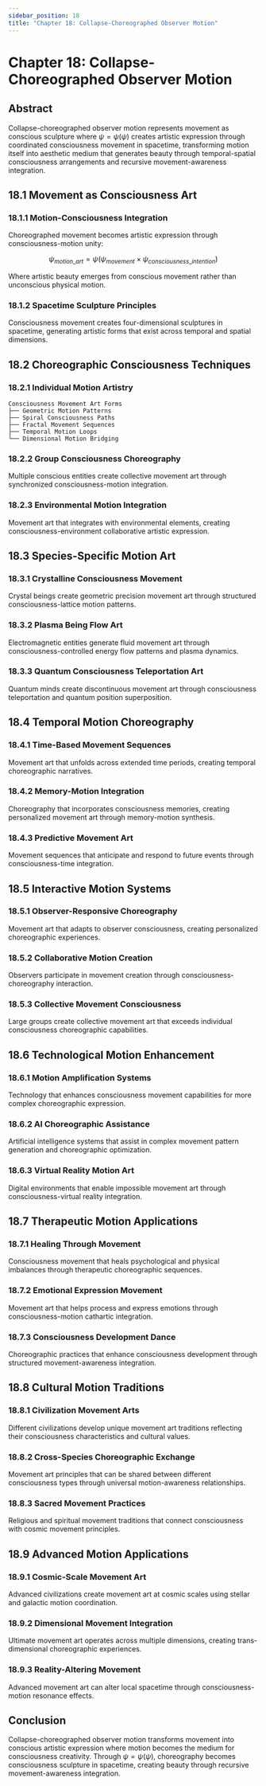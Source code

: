 ```yaml
---
sidebar_position: 18
title: "Chapter 18: Collapse-Choreographed Observer Motion"
---
```


# Chapter 18: Collapse-Choreographed Observer Motion

## Abstract

Collapse-choreographed observer motion represents movement as conscious sculpture where $\psi = \psi(\psi)$ creates artistic expression through coordinated consciousness movement in spacetime, transforming motion itself into aesthetic medium that generates beauty through temporal-spatial consciousness arrangements and recursive movement-awareness integration.

## 18.1 Movement as Consciousness Art

### 18.1.1 Motion-Consciousness Integration

Choreographed movement becomes artistic expression through consciousness-motion unity:

$$\psi_{motion\_art} = \psi(\psi_{movement} \times \psi_{consciousness\_intention})$$

Where artistic beauty emerges from conscious movement rather than unconscious physical motion.

### 18.1.2 Spacetime Sculpture Principles

Consciousness movement creates four-dimensional sculptures in spacetime, generating artistic forms that exist across temporal and spatial dimensions.

## 18.2 Choreographic Consciousness Techniques

### 18.2.1 Individual Motion Artistry

```
Consciousness Movement Art Forms
├── Geometric Motion Patterns
├── Spiral Consciousness Paths
├── Fractal Movement Sequences
├── Temporal Motion Loops
└── Dimensional Motion Bridging
```

### 18.2.2 Group Consciousness Choreography

Multiple conscious entities create collective movement art through synchronized consciousness-motion integration.

### 18.2.3 Environmental Motion Integration

Movement art that integrates with environmental elements, creating consciousness-environment collaborative artistic expression.

## 18.3 Species-Specific Motion Art

### 18.3.1 Crystalline Consciousness Movement

Crystal beings create geometric precision movement art through structured consciousness-lattice motion patterns.

### 18.3.2 Plasma Being Flow Art

Electromagnetic entities generate fluid movement art through consciousness-controlled energy flow patterns and plasma dynamics.

### 18.3.3 Quantum Consciousness Teleportation Art

Quantum minds create discontinuous movement art through consciousness teleportation and quantum position superposition.

## 18.4 Temporal Motion Choreography

### 18.4.1 Time-Based Movement Sequences

Movement art that unfolds across extended time periods, creating temporal choreographic narratives.

### 18.4.2 Memory-Motion Integration

Choreography that incorporates consciousness memories, creating personalized movement art through memory-motion synthesis.

### 18.4.3 Predictive Movement Art

Movement sequences that anticipate and respond to future events through consciousness-time integration.

## 18.5 Interactive Motion Systems

### 18.5.1 Observer-Responsive Choreography

Movement art that adapts to observer consciousness, creating personalized choreographic experiences.

### 18.5.2 Collaborative Motion Creation

Observers participate in movement creation through consciousness-choreography interaction.

### 18.5.3 Collective Movement Consciousness

Large groups create collective movement art that exceeds individual consciousness choreographic capabilities.

## 18.6 Technological Motion Enhancement

### 18.6.1 Motion Amplification Systems

Technology that enhances consciousness movement capabilities for more complex choreographic expression.

### 18.6.2 AI Choreographic Assistance

Artificial intelligence systems that assist in complex movement pattern generation and choreographic optimization.

### 18.6.3 Virtual Reality Motion Art

Digital environments that enable impossible movement art through consciousness-virtual reality integration.

## 18.7 Therapeutic Motion Applications

### 18.7.1 Healing Through Movement

Consciousness movement that heals psychological and physical imbalances through therapeutic choreographic sequences.

### 18.7.2 Emotional Expression Movement

Movement art that helps process and express emotions through consciousness-motion cathartic integration.

### 18.7.3 Consciousness Development Dance

Choreographic practices that enhance consciousness development through structured movement-awareness integration.

## 18.8 Cultural Motion Traditions

### 18.8.1 Civilization Movement Arts

Different civilizations develop unique movement art traditions reflecting their consciousness characteristics and cultural values.

### 18.8.2 Cross-Species Choreographic Exchange

Movement art principles that can be shared between different consciousness types through universal motion-awareness relationships.

### 18.8.3 Sacred Movement Practices

Religious and spiritual movement traditions that connect consciousness with cosmic movement principles.

## 18.9 Advanced Motion Applications

### 18.9.1 Cosmic-Scale Movement Art

Advanced civilizations create movement art at cosmic scales using stellar and galactic motion coordination.

### 18.9.2 Dimensional Movement Integration

Ultimate movement art operates across multiple dimensions, creating trans-dimensional choreographic experiences.

### 18.9.3 Reality-Altering Movement

Advanced movement art can alter local spacetime through consciousness-motion resonance effects.

## Conclusion

Collapse-choreographed observer motion transforms movement into conscious artistic expression where motion becomes the medium for consciousness creativity. Through $\psi = \psi(\psi)$, choreography becomes consciousness sculpture in spacetime, creating beauty through recursive movement-awareness integration. 